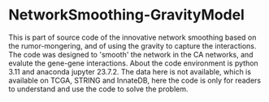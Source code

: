# NetworkSmoothing-GravityModel
This is part of source code of the innovative network smoothing based on the rumor-mongering, and of using the gravity to capture the interactions.
The code was designed to 'smooth' the network in the CA networks, and evalute the gene-gene interactions.
About the code environment is python 3.11 and anaconda jupyter 23.7.2. 
The data here is not available, which is available on TCGA, STRING and InnateDB, here the code is only for readers to understand and use the code to solve the problem.

